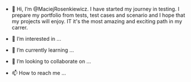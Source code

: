 - 👋 Hi, I’m @MaciejRosenkiewicz. I have started my journey in testing. I prepare my portfolio from tests, test cases and scenario and I hope that my
  projects will enjoy. IT it's the most amazing and exciting path in my carrer.
  
- 👀 I’m interested in ...
- 🌱 I’m currently learning ...
- 💞️ I’m looking to collaborate on ...
- 📫 How to reach me ...

<!---
MaciejRosen/MaciejRosen is a ✨ special ✨ repository because its `README.md` (this file) appears on your GitHub profile.
You can click the Preview link to take a look at your changes.
--->
